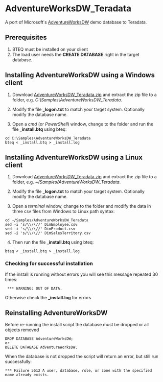 # AdventureWorksDW_Teradata
A port of Microsoft's [AdventureWorksDW](https://github.com/Microsoft/sql-server-samples/tree/master/samples/databases/adventure-works/data-warehouse-install-script) demo database to Teradata.

## Prerequisites

 1. BTEQ must be installed on your client
 2. The load user needs the **CREATE DATABASE** right in the target database.
  
## Installing AdventureWorksDW using a Windows client

 1. Download [AdventureWorksDW_Teradata.zip](https://github.com/dnoeth/AdventureWorksDW_Teradata/releases/download/v1.0/AdventureWorksDW_Teradata.zip) and extract the zip file to a folder, e.g. *C:\Samples\AdventureWorksDW_Teradata*.
 2. Modify the file **\_logon.txt** to match your target system. Optionally modify the database name.
 
 3. Open a *cmd* (or *PowerShell*) window, change to the folder and run the file **\_install.btq** using bteq:
```
cd C:\Samples\AdventureWorksDW_Teradata
bteq < _install.btq > _install.log
```

## Installing AdventureWorksDW using a Linux client

 1. Download [AdventureWorksDW_Teradata.zip](https://github.com/dnoeth/AdventureWorksDW_Teradata/releases/download/v1.0/AdventureWorksDW_Teradata.zip) and extract the zip file to a folder, e.g. *~/Samples/AdventureWorksDW_Teradata*.
 2. Modify the file **\_logon.txt** to match your target system. Optionally modify the database name.
 
 3. Open a *terminal* window, change to the folder and modify the data in three csv files from Windows to Linux path syntax:
```
cd ~/Samples/AdventureWorksDW_Teradata
sed -i 's/\\/\//' DimEmployee.csv
sed -i 's/\\/\//' DimProduct.csv
sed -i 's/\\/\//' DimSalesTerritory.csv
```
 4. Then run the file **\_install.btq** using bteq:
```
bteq < _install.btq > _install.log
```
### Checking for successful installation

If the install is running without errors you will see this message repeated 30 times: 
```
 *** WARNING: OUT OF DATA.
```

Otherwise check the **\_install.log** for errors

## Reinstalling AdventureWorksDW

Before re-running the install script the database must be dropped or all objects removed
```
DROP DATABASE AdventureWorksDW;
or
DELETE DATABASE AdventureWorksDW;
```

When the database is not dropped the script will return an error, but still run successfully:
```
*** Failure 5612 A user, database, role, or zone with the specified name already exists.
```

